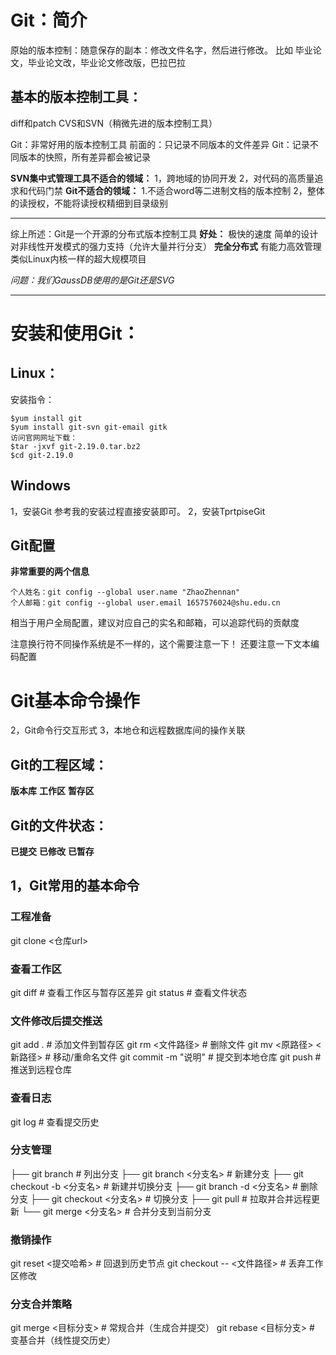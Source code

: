 # Git：简介
原始的版本控制：随意保存的副本：修改文件名字，然后进行修改。
比如
毕业论文，毕业论文改，毕业论文修改版，巴拉巴拉

## 基本的版本控制工具：
diff和patch
CVS和SVN（稍微先进的版本控制工具）

Git：非常好用的版本控制工具
前面的：只记录不同版本的文件差异
Git：记录不同版本的快照，所有差异都会被记录

**SVN集中式管理工具不适合的领域：**
1，跨地域的协同开发
2，对代码的高质量追求和代码门禁
**Git不适合的领域：**
1.不适合word等二进制文档的版本控制
2，整体的读授权，不能将读授权精细到目录级别

---
综上所述：Git是一个开源的分布式版本控制工具
**好处：**
极快的速度
简单的设计
对非线性开发模式的强力支持（允许大量并行分支）
**完全分布式**
有能力高效管理类似Linux内核一样的超大规模项目

*问题：我们GaussDB使用的是Git还是SVG*

---
# 安装和使用Git：
## Linux：
安装指令：
```
$yum install git
$yum install git-svn git-email gitk
访问官网网址下载：
$tar -jxvf git-2.19.0.tar.bz2
$cd git-2.19.0
```

## Windows
1，安装Git
参考我的安装过程直接安装即可。
2，安装TprtpiseGit
## Git配置
**非常重要的两个信息**
```
个人姓名：git config --global user.name "ZhaoZhennan"
个人邮箱：git config --global user.email 1657576024@shu.edu.cn
```
相当于用户全局配置，建议对应自己的实名和邮箱，可以追踪代码的贡献度

注意换行符不同操作系统是不一样的，这个需要注意一下！
还要注意一下文本编码配置

# Git基本命令操作

2，Git命令行交互形式
3，本地仓和远程数据库间的操作关联
## Git的工程区域：
**版本库**
**工作区**
**暂存区**
## Git的文件状态：
**已提交**
**已修改**
**已暂存**
## 1，Git常用的基本命令
### 工程准备
git clone <仓库url>  

### 查看工作区
git diff                # 查看工作区与暂存区差异
git status              # 查看文件状态

### 文件修改后提交推送
git add .               # 添加文件到暂存区
git rm <文件路径>       # 删除文件
git mv <原路径> <新路径> # 移动/重命名文件
git commit -m "说明"     # 提交到本地仓库
git push                # 推送到远程仓库

### 查看日志
git log                 # 查看提交历史

### 分支管理
├── git branch                  # 列出分支
├── git branch <分支名>         # 新建分支
├── git checkout -b <分支名>    # 新建并切换分支
├── git branch -d <分支名>      # 删除分支
├── git checkout <分支名>       # 切换分支
├── git pull                    # 拉取并合并远程更新
└── git merge <分支名>          # 合并分支到当前分支

### 撤销操作
git reset <提交哈希>            # 回退到历史节点
git checkout -- <文件路径>      # 丢弃工作区修改

### 分支合并策略
git merge <目标分支>            # 常规合并（生成合并提交）
git rebase <目标分支>           # 变基合并（线性提交历史）
























